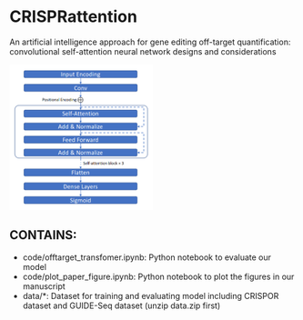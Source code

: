 # CRISPRattention
An artificial intelligence approach for gene editing off-target quantification: convolutional self-attention neural network designs and considerations

<img src="CRISPRattention.png" width = '50%' class="center" />

## CONTAINS:
* code/offtarget_transfomer.ipynb: Python notebook to evaluate our model
* code/plot_paper_figure.ipynb: Python notebook to plot the figures in our manuscript
* data/*: Dataset for training and evaluating model including CRISPOR dataset and GUIDE-Seq dataset (unzip data.zip first)
